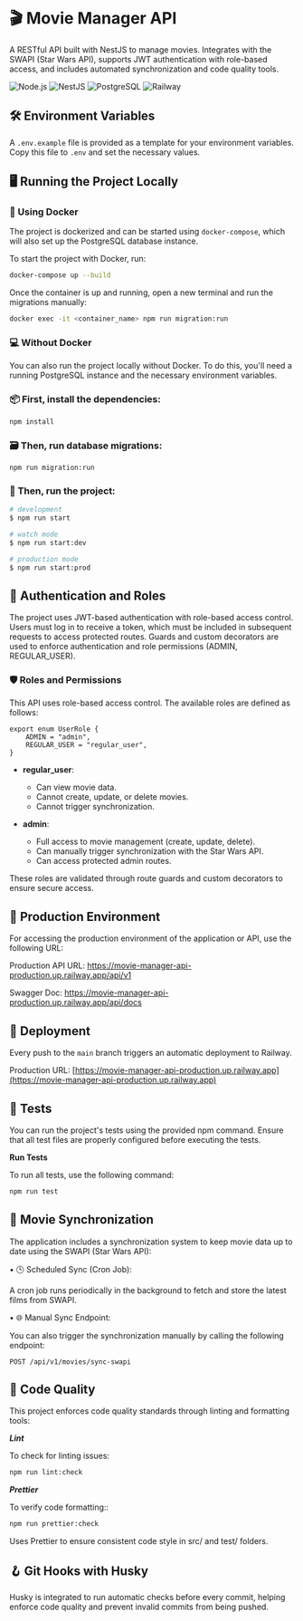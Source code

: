 # 🎬 Movie Manager API

A RESTful API built with NestJS to manage movies. Integrates with the SWAPI (Star Wars API), supports JWT authentication with role-based access, and includes automated synchronization and code quality tools.

![Node.js](https://img.shields.io/badge/Node.js-18.16.x-green)
![NestJS](https://img.shields.io/badge/NestJS-10.x-red)
![PostgreSQL](https://img.shields.io/badge/PostgreSQL-14-blue)
![Railway](https://img.shields.io/badge/Deployed%20on-Railway-purple)

## 🛠️ Environment Variables

A `.env.example` file is provided as a template for your environment variables. Copy this file to `.env` and set the necessary values.

## 🖥️ Running the Project Locally

### 🐳 Using Docker

The project is dockerized and can be started using `docker-compose`, which will also set up the PostgreSQL database instance.

To start the project with Docker, run:

```bash
docker-compose up --build
```

Once the container is up and running, open a new terminal and run the migrations manually:

 ```bash
docker exec -it <container_name> npm run migration:run
```

### 💻 Without Docker

You can also run the project locally without Docker. To do this, you'll need a running PostgreSQL instance and the necessary environment variables.

### 📦 First, install the dependencies:
```bash
npm install
```

### 🗃️ Then, run database migrations:
```bash
npm run migration:run
```

### 🔁 Then, run the project:
```bash
# development
$ npm run start

# watch mode
$ npm run start:dev

# production mode
$ npm run start:prod
```

## 🔐 Authentication and Roles

The project uses JWT-based authentication with role-based access control. Users must log in to receive a token, which must be included in subsequent requests to access protected routes. Guards and custom decorators are used to enforce authentication and role permissions (ADMIN, REGULAR_USER).

### 🛡️ Roles and Permissions

This API uses role-based access control. The available roles are defined as follows:

```code
export enum UserRole {
    ADMIN = "admin",
    REGULAR_USER = "regular_user",
}
```


- **regular_user**:
  - Can view movie data.
  - Cannot create, update, or delete movies.
  - Cannot trigger synchronization.

- **admin**:
  - Full access to movie management (create, update, delete).
  - Can manually trigger synchronization with the Star Wars API.
  - Can access protected admin routes.

These roles are validated through route guards and custom decorators to ensure secure access.

## 💾 Production Environment

For accessing the production environment of the application or API, use the following URL:

Production API URL: https://movie-manager-api-production.up.railway.app/api/v1

Swagger Doc: https://movie-manager-api-production.up.railway.app/api/docs

## 🚀 Deployment

Every push to the `main` branch triggers an automatic deployment to Railway.

Production URL: [https://movie-manager-api-production.up.railway.app](https://movie-manager-api-production.up.railway.app)

## 🧪 Tests

You can run the project's tests using the provided npm command. Ensure that all test files are properly configured before executing the tests.

**Run Tests**

To run all tests, use the following command:

```bash
npm run test
```

## 📅 **Movie Synchronization**

The application includes a synchronization system to keep movie data up to date using the SWAPI (Star Wars API):

•	🕒 Scheduled Sync (Cron Job):

A cron job runs periodically in the background to fetch and store the latest films from SWAPI.

•	🌐 Manual Sync Endpoint:

You can also trigger the synchronization manually by calling the following endpoint:

```
POST /api/v1/movies/sync-swapi
```

## 🧹 Code Quality

This project enforces code quality standards through linting and formatting tools:

***Lint***

To check for linting issues:

```bash
npm run lint:check
```

***Prettier***

To verify code formatting::

```bash
npm run prettier:check
```

Uses Prettier to ensure consistent code style in src/ and test/ folders.

## 🪝 Git Hooks with Husky

Husky is integrated to run automatic checks before every commit, helping enforce code quality and prevent invalid commits from being pushed.